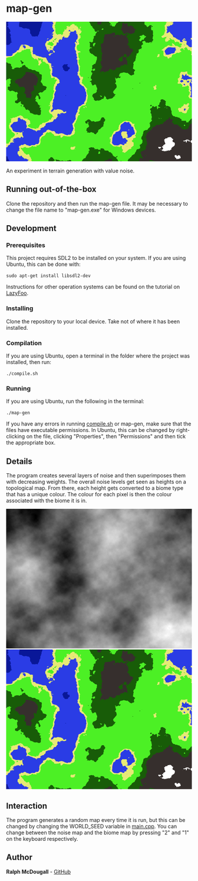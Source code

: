 # map-gen
![Example map](images/img1.png?raw=true "Example map")

An experiment in terrain generation with value noise.

## Running out-of-the-box
Clone the repository and then run the map-gen file. It may be necessary to change the file name to "map-gen.exe" for Windows devices.

## Development

### Prerequisites
This project requires SDL2 to be installed on your system. If you are using Ubuntu, this can be done with:
```
sudo apt-get install libsdl2-dev
```
Instructions for other operation systems can be found on the tutorial on [LazyFoo](http://lazyfoo.net/tutorials/SDL/01_hello_SDL/index.php).

### Installing
Clone the repository to your local device. Take not of where it has been installed.

### Compilation
If you are using Ubuntu, open a terminal in the folder where the project was installed, then run:
```
./compile.sh
```
### Running
If you are using Ubuntu, run the following in the terminal:
```
./map-gen
```

If you have any errors in running [compile.sh](compile.sh) or map-gen, make sure that the files have executable permissions. In Ubuntu, this can be changed by right-clicking on the file, clicking "Properties", then "Permissions" and then tick the appropriate box.

## Details
The program creates several layers of noise and then superimposes them with decreasing weights. The overall noise levels get seen as heights on a topological map. From there, each height gets converted to a biome type that has a unique colour. The colour for each pixel is then the colour associated with the biome it is in.

![Noise map](images/img2.png?raw=true "Noise map")
![Noise after biomes are applied](images/img1.png?raw=true "Noise after biomes are applied")

## Interaction
The program generates a random map every time it is run, but this can be changed by changing the WORLD_SEED variable in [main.cpp](main.cpp). You can change between the noise map and the biome map by pressing "2" and "1" on the keyboard respectively.

## Author
**Ralph McDougall** - [GitHub](https://github.com/RalphMcDougall)
